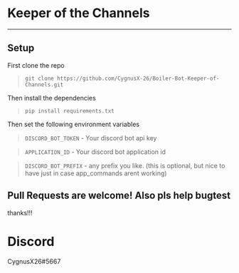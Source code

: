 # Keeper of the Channels
---

## Setup
First clone the repo
> ```git clone https://github.com/CygnusX-26/Boiler-Bot-Keeper-of-Channels.git```

Then install the dependencies
> ```pip install requirements.txt```

Then set the following environment variables
> ```DISCORD_BOT_TOKEN``` - Your discord bot api key

> ```APPLICATION_ID``` - Your discord bot application id

> ```DISCORD_BOT_PREFIX``` - any prefix you like. (this is optional, but nice to have just in case app_commands arent working)

## Pull Requests are welcome! Also pls help bugtest

thanks!!!
# Discord
CygnusX26#5667
